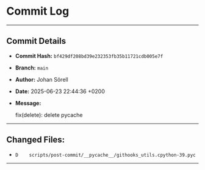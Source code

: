 # Commit Log

---

## Commit Details

- **Commit Hash:**   `bf429df208bd39e232353fb35b11721cdb005e7f`
- **Branch:**        `main`
- **Author:**        Johan Sörell
- **Date:**          2025-06-23 22:44:36 +0200
- **Message:**

  fix(delete): delete pycache

---

## Changed Files:

- `D	scripts/post-commit/__pycache__/githooks_utils.cpython-39.pyc`

---
